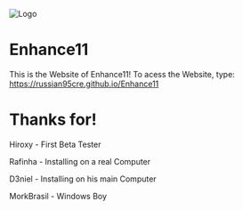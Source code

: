 
![Logo](https://cdn.discordapp.com/attachments/1094326156263690412/1278040587613896815/Big.png?ex=66cf5b8c&is=66ce0a0c&hm=c6c8ebcfddbb3cf5ead960991de5f10ffef879e39508c071b7671ef7e372e230&)


# Enhance11

This is the Website of Enhance11! To acess the Website, type: https://russian95cre.github.io/Enhance11


# Thanks for!


Hiroxy - First Beta Tester

Rafinha - Installing on a real Computer

D3niel - Installing on his main Computer

MorkBrasil - Windows Boy
